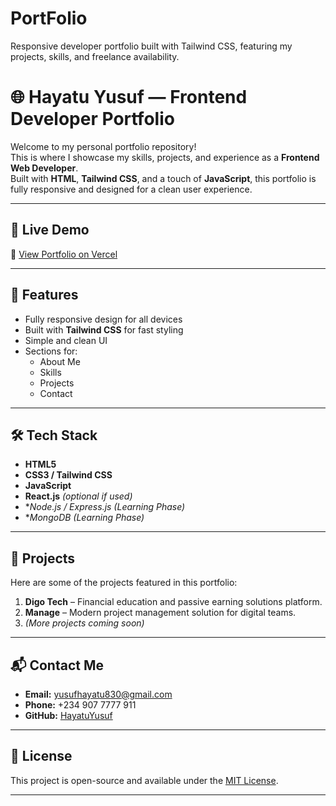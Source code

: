 # PortFolio
Responsive developer portfolio built with Tailwind CSS, featuring my projects, skills, and freelance availability.
# 🌐 Hayatu Yusuf — Frontend Developer Portfolio

Welcome to my personal portfolio repository!  
This is where I showcase my skills, projects, and experience as a **Frontend Web Developer**.  
Built with **HTML**, **Tailwind CSS**, and a touch of **JavaScript**, this portfolio is fully responsive and designed for a clean user experience.

---

## 🚀 Live Demo
🔗 [View Portfolio on Vercel](https://hayatu-yusuf.vercel.app)

---

## 📌 Features
- Fully responsive design for all devices
- Built with **Tailwind CSS** for fast styling
- Simple and clean UI
- Sections for:
  - About Me
  - Skills
  - Projects
  - Contact

---

## 🛠️ Tech Stack
- **HTML5**
- **CSS3 / Tailwind CSS**
- **JavaScript**
- **React.js** *(optional if used)*
- **Node.js / Express.js (Learning Phase)*
- **MongoDB (Learning Phase)*

---

## 📂 Projects
Here are some of the projects featured in this portfolio:
1. **Digo Tech** – Financial education and passive earning solutions platform.
2. **Manage** – Modern project management solution for digital teams.
3. *(More projects coming soon)*

---

## 📬 Contact Me
- **Email:** [yusufhayatu830@gmail.com](mailto:yusufhayatu830@gmail.com)  
- **Phone:** +234 907 7777 911  
- **GitHub:** [HayatuYusuf](https://github.com/HayatuYusuf)  

---

## 📜 License
This project is open-source and available under the [MIT License](LICENSE).

---
